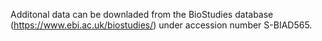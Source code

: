 Additonal data can be downladed from the BioStudies database (https://www.ebi.ac.uk/biostudies/) under accession number S-BIAD565. 

